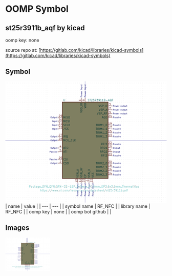 # OOMP Symbol  
## st25r3911b_aqf  by kicad  
  
oomp key: none  
  
source repo at: [https://gitlab.com/kicad/libraries/kicad-symbols](https://gitlab.com/kicad/libraries/kicad-symbols)  
## Symbol  
  
[![working.png](working_600.png)](working.png)  
| name | value | 
| --- | --- | 
| symbol name | RF_NFC | 
| library name | RF_NFC | 
| oomp key | none | 
| oomp bot github |  | 
## Images  
  
[![working.png](working_140.png)](working.png)  
